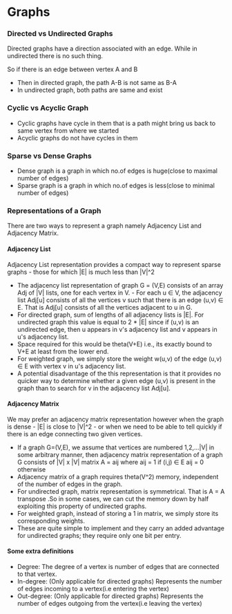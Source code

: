 # Graphs


### Directed vs Undirected Graphs
Directed graphs have a direction associated with an edge. While in undirected there is no such thing. 

So if there is an edge between vertex A and B

- Then in directed graph, the path A-B is not same as B-A
- In undirected graph, both paths are same and exist

### Cyclic vs Acyclic Graph
- Cyclic graphs have cycle in them that is a path might bring us back to same vertex from where we started
- Acyclic graphs do not have cycles in them

### Sparse vs Dense Graphs
- Dense graph is a graph in which no.of edges is huge(close to maximal number of edges)
- Sparse graph is a graph in which no.of edges is less(close to minimal number of edges)

### Representations of a Graph

There are two ways to represent a graph namely Adjacency List and Adjacency Matrix.


#### Adjacency List
Adjacency List representation provides a compact way to represent sparse graphs - those for which |E| is much less than |V|^2

- The adjacency list representation of graph G = (V,E) consists of an array Adj of |V| lists, one for each vertex in V. - For each u ∈ V, the adjacency list Adj[u] consists of all the vertices v such that there is an edge (u,v) ∈ E. That is Adj[u] consists of all the vertices adjacent to u in G.
- For directed graph, sum of lengths of all adjacency lists is |E|. For undirected graph this value is equal to 2 * |E| since if (u,v) is an undirected edge, then u appears in v's adjacency list and v appears in u's adjacency list.
- Space required for this would be theta(V+E) i.e., its exactly bound to V+E at least from the lower end.
- For weighted graph, we simply store the weight w(u,v) of the edge (u,v) ∈ E with vertex v in u's adjacency list.
- A potential disadvantage of the this representation is that it provides no quicker way to determine whether a given edge (u,v) is present in the graph than to search for v in the adjacency list Adj[u].

#### Adjacency Matrix
We may prefer an adjacency matrix representation however when the graph is dense - |E| is close to |V|^2 - or when we need to be able to tell quickly if there is an edge connecting two given vertices.

- If a graph G=(V,E), we assume that vertices are numbered 1,2,...|V| in some arbitrary manner, then adjacency matrix representation of a graph G consists of |V| x |V| matrix A = aij
where
    aij = 1 if (i,j) ∈ E
    aij = 0 otherwise
- Adjacency matrix of a graph requires theta(V^2) memory, independent of the number of edges in the graph.
- For undirected graph, matrix representation is symmetrical. That is A = A transpose .So in some cases, we can cut the memory down by half exploiting this property of undirected graphs.
- For weighted graph, instead of storing a 1 in matrix, we simply store its corresponding weights.
- These are quite simple to implement and they carry an added advantage for undirected graphs; they require only one bit per entry.

#### Some extra definitions
- Degree: The degree of a vertex is number of edges that are connected to that vertex.
- In-degree: (Only applicable for directed graphs) Represents the number of edges incoming to a vertex(i.e entering the vertex)
- Out-degree: (Only applicable for directed graphs) Represents the number of edges outgoing from the vertex(i.e leaving the vertex)